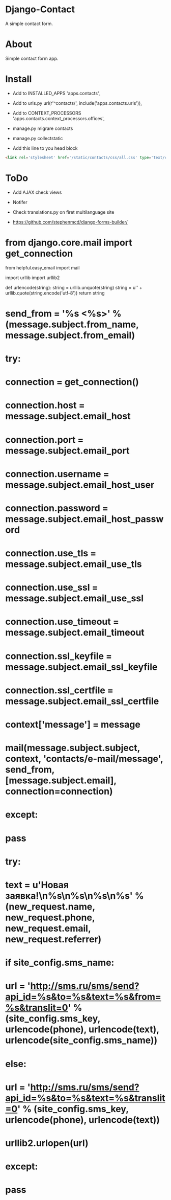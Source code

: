 # Django-Contact
A simple contact form.

# About
Simple contact form app.

# Install
* Add to INSTALLED_APPS 'apps.contacts',
* Add to urls.py url(r'^contacts/', include('apps.contacts.urls')),
* Add to CONTEXT_PROCESSORS 'apps.contacts.context_processors.offices',
* manage.py migrare contacts

* manage.py collectstatic
* Add this line to you head block

```html
<link rel='stylesheet' href='/static/contacts/css/all.css' type='text/css'>
```

# ToDo
* Add AJAX check views
* Notifer

* Check translations.py on firet multilanguage site
* https://github.com/stephenmcd/django-forms-builder/



# from django.core.mail import get_connection
from helpful.easy_email import mail


import urllib
import urllib2



def urlencode(string):
	string = urllib.unquote(string)
	string = u'' + urllib.quote(string.encode('utf-8'))
	return string


# send_from = '%s <%s>' % (message.subject.from_name, message.subject.from_email)
# try:
# 	connection = get_connection()
# 	connection.host = message.subject.email_host
# 	connection.port = message.subject.email_port
# 	connection.username = message.subject.email_host_user
# 	connection.password = message.subject.email_host_password
# 	connection.use_tls = message.subject.email_use_tls
# 	connection.use_ssl = message.subject.email_use_ssl
# 	connection.use_timeout = message.subject.email_timeout
# 	connection.ssl_keyfile = message.subject.email_ssl_keyfile
# 	connection.ssl_certfile = message.subject.email_ssl_certfile

# 	context['message'] = message

# 	mail(message.subject.subject, context, 'contacts/e-mail/message', send_from, [message.subject.email], connection=connection)
# except:
# 	pass

# try:
# 	text = u'Новая заявка!\n%s\n%s\n%s\n%s' % (new_request.name, new_request.phone, new_request.email, new_request.referrer)
# 	if site_config.sms_name:
# 		url = 'http://sms.ru/sms/send?api_id=%s&to=%s&text=%s&from=%s&translit=0' % (site_config.sms_key, urlencode(phone), urlencode(text), urlencode(site_config.sms_name))
# 	else:
# 		url = 'http://sms.ru/sms/send?api_id=%s&to=%s&text=%s&translit=0' % (site_config.sms_key, urlencode(phone), urlencode(text))
# 	urllib2.urlopen(url)
# except:
# 	pass
